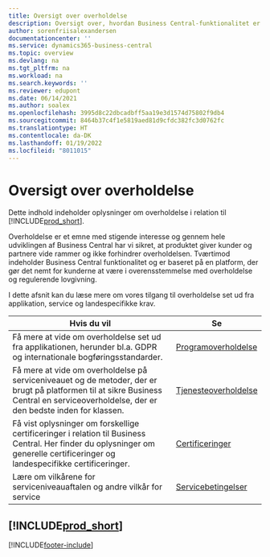 ```yaml
---
title: Oversigt over overholdelse
description: Oversigt over, hvordan Business Central-funktionalitet er baseret på en platform, der gør det nemt for kunderne at være i overensstemmelse med overholdelse og regulerende lovgivning.
author: sorenfriisalexandersen
documentationcenter: ''
ms.service: dynamics365-business-central
ms.topic: overview
ms.devlang: na
ms.tgt_pltfrm: na
ms.workload: na
ms.search.keywords: ''
ms.reviewer: edupont
ms.date: 06/14/2021
ms.author: soalex
ms.openlocfilehash: 3995d8c22dbcadbff5aa19e3d1574d75802f9db4
ms.sourcegitcommit: 8464b37c4f1e5819aed81d9cfdc382fc3d0762fc
ms.translationtype: HT
ms.contentlocale: da-DK
ms.lasthandoff: 01/19/2022
ms.locfileid: "8011015"
---
```

# <a name="compliance-overview"></a>Oversigt over overholdelse

Dette indhold indeholder oplysninger om overholdelse i relation til [!INCLUDE[prod_short](../includes/prod_short.md)].  

Overholdelse er et emne med stigende interesse og gennem hele udviklingen af Business Central har vi sikret, at produktet giver kunder og partnere vide rammer og ikke forhindrer overholdelsen. Tværtimod indeholder Business Central funktionalitet og er baseret på en platform, der gør det nemt for kunderne at være i overensstemmelse med overholdelse og regulerende lovgivning.

I dette afsnit kan du læse mere om vores tilgang til overholdelse set ud fra applikation, service og landespecifikke krav.

|**Hvis du vil**|**Se**|  
|------------|-------------|  
|Få mere at vide om overholdelse set ud fra applikationen, herunder bl.a. GDPR og internationale bogføringsstandarder.|[Programoverholdelse](compliance-application-compliance.md)|  
|Få mere at vide om overholdelse på serviceniveauet og de metoder, der er brugt på platformen til at sikre Business Central en serviceoverholdelse, der er den bedste inden for klassen.|[Tjenesteoverholdelse](compliance-service-compliance.md)|  
|Få vist oplysninger om forskellige certificeringer i relation til Business Central. Her finder du oplysninger om generelle certificeringer og landespecifikke certificeringer.|[Certificeringer](compliance-certifications.md)|  
|Lære om vilkårene for serviceniveauaftalen og andre vilkår for service|[Servicebetingelser](compliance-service-compliance.md#service-terms)|  

## [!INCLUDE[prod_short](../includes/free_trial_md.md)]  


[!INCLUDE[footer-include](../includes/footer-banner.md)]
